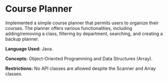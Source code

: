 # Course Planner
Implemented a simple course planner that permits users to organize their courses. The planner offers various functionalities, including adding/removing a class, filtering by department, searching, and creating a backup planner.

<b>Language Used:</b> Java.

<b>Concepts:</b> Object-Oriented Programming and Data Structures (Array).

<b>Restrictions:</b> No API classes are allowed despite the Scanner and Array classes.
